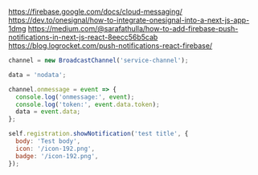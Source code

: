 https://firebase.google.com/docs/cloud-messaging/
https://dev.to/onesignal/how-to-integrate-onesignal-into-a-next-js-app-1dmg
https://medium.com/@sarafathulla/how-to-add-firebase-push-notifications-in-next-js-react-8eecc56b5cab
https://blog.logrocket.com/push-notifications-react-firebase/



```javascript
channel = new BroadcastChannel('service-channel');

data = 'nodata';

channel.onmessage = event => {
  console.log('onmessage:', event);
  console.log('token:', event.data.token);
  data = event.data;
};
```

```javascript
self.registration.showNotification('test title', {
  body: 'Test body',
  icon: '/icon-192.png',
  badge: '/icon-192.png',
});
```
